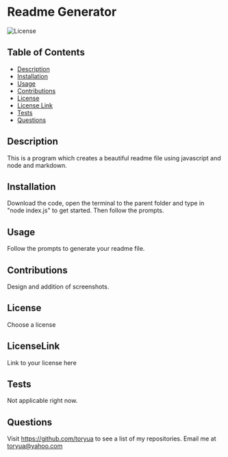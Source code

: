 # Readme Generator
  ![License](https://img.shields.io/static/v1?label=MIT&message=MIT&color=blue)

   ## Table of Contents
  * [Description](#description) 
  * [Installation](#installation)
  * [Usage](#usage)
  * [Contributions](#contributions)
  * [License](#license)
  * [License Link](#licenseLink)
  * [Tests](#tests)
  * [Questions](#questions)

  ## Description

   This is a program which creates a beautiful readme file using javascript and node and markdown.

  ## Installation

  Download the code, open the terminal to the parent folder and type in "node index.js" to get started. Then follow the prompts.

  ## Usage

  Follow the prompts to generate your readme file.

  ## Contributions

  Design and addition of screenshots.

  ## License

 Choose a license

  ## LicenseLink

 Link to your license here
 
  ## Tests 
  
  Not applicable right now.

  ## Questions

  Visit https://github.com/toryua to see a list of my repositories.
  Email me at toryua@yahoo.com


